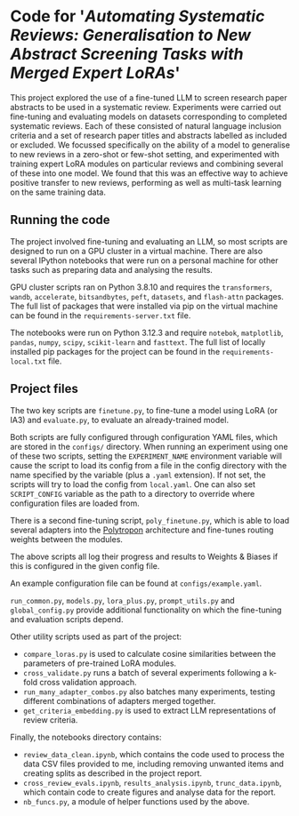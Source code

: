 # Code for '*Automating Systematic Reviews: Generalisation to New Abstract Screening Tasks with Merged Expert LoRAs*'

This project explored the use of a fine-tuned LLM to screen research paper abstracts to be used in a systematic review. Experiments were carried out fine-tuning and evaluating models on datasets corresponding to completed systematic reviews. Each of these consisted of natural language inclusion criteria and a set of research paper titles and abstracts labelled as included or excluded. We focussed specifically on the ability of a model to generalise to new reviews in a zero-shot or few-shot setting, and experimented with training expert LoRA modules on particular reviews and combining several of these into one model. We found that this was an effective way to achieve positive transfer to new reviews, performing as well as multi-task learning on the same training data.

## Running the code

The project involved fine-tuning and evaluating an LLM, so most scripts are designed to run on a GPU cluster in a virtual machine. There are also several IPython notebooks that were run on a personal machine for other tasks such as preparing data and analysing the results.

GPU cluster scripts ran on Python 3.8.10 and requires the ``transformers``, ``wandb``, ``accelerate``, ``bitsandbytes``, ``peft``, ``datasets``, and ``flash-attn`` packages. The full list of packages that were installed via pip on the virtual machine can be found in the ``requirements-server.txt`` file.

The notebooks were run on Python 3.12.3 and require ``notebok``, ``matplotlib``, ``pandas``, ``numpy``, ``scipy``, ``scikit-learn`` and ``fasttext``. The full list of locally installed pip packages for the project can be found in the ``requirements-local.txt`` file.

## Project files

The two key scripts are ``finetune.py``, to fine-tune a model using LoRA (or IA3) and ``evaluate.py``, to evaluate an already-trained model.

Both scripts are fully configured through configuration YAML files, which are stored in the ``configs/`` directory. When running an experiment using one of these two scripts, setting the ``EXPERIMENT_NAME`` environment variable will cause the script to load its config from a file in the config directory with the name specified by the variable (plus a ``.yaml`` extension). If not set, the scripts will try to load the config from ``local.yaml``. One can also set ``SCRIPT_CONFIG`` variable as the path to a directory to override where configuration files are loaded from.

There is a second fine-tuning script, ``poly_finetune.py``, which is able to load several adapters into the [Polytropon](https://aclanthology.org/2023.eacl-main.49/) architecture and fine-tunes routing weights between the modules.

The above scripts all log their progress and results to Weights & Biases if this is configured in the given config file.

An example configuration file can be found at ``configs/example.yaml``.

``run_common.py``, ``models.py``, ``lora_plus.py``, ``prompt_utils.py`` and ``global_config.py`` provide additional functionality on which the fine-tuning and evaluation scripts depend.

Other utility scripts used as part of the project:

* ``compare_loras.py`` is used to calculate cosine similarities between the parameters of pre-trained LoRA modules.
* ``cross_validate.py`` runs a batch of several experiments following a k-fold cross validation approach.
* ``run_many_adapter_combos.py`` also batches many experiments, testing different combinations of adapters merged together. 
* ``get_criteria_embedding.py`` is used to extract LLM representations of review criteria.

Finally, the notebooks directory contains:

* ``review_data_clean.ipynb``, which contains the code used to process the data CSV files provided to me, including removing unwanted items and creating splits as described in the project report.
* ``cross_review_evals.ipynb``, ``results_analysis.ipynb``, ``trunc_data.ipynb``, which contain code to create figures and analyse data for the report.
* ``nb_funcs.py``, a module of helper functions used by the above.